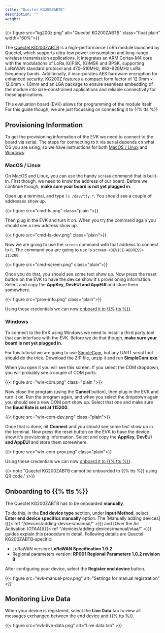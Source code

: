 ```yaml
---
title: "Quectel KG200ZABTB"
description: ""
weight: 
---
```


{{< figure src="kg200z.png" alt="Quectel KG200ZABTB" class="float plain" width="60%">}}

The [Quectel KG200ZABTB](https://www.quectel.com/product/lora-kg200z) is a high-performance LoRa module launched by Quectel, which supports ultra-low power consumption and long-range wireless transmission applications. It integrates an ARM Cortex-M4 core with the modulations of LoRa,(G)FSK, (G)MSK and BPSK, supporting LoRaWAN standard protocol and 470–510MHz, 862–928MHz LoRa frequency bands. Additionally, it incorporates AES hardware encryption for enhanced security. KG200Z features a compact form factor of 12.0mm × 12.0mm × 1.8mm and an LGA package to ensure seamless embedding of the module into size-constrained applications and reliable connectivity for these applications.

This evaluation board (EVK) allows for programming of the module itself. For this guide though, we are just focussing on connecting it to {{% tts %}}

<!--more-->

## Provisioning Information

To get the provisioning information of the EVK we need to connect to the board via serial. The steps for connecting to it via serial depends on what OS you are using, so we have instructions for both [MacOS / Linux](#macos--linux) and [Windows](#windows).

### MacOS / Linux

On MacOS and Linux, you can use the handy `screen` command that is built-in. First though, we need to know the address of our board. Before we continue though, **make sure your board is not yet plugged in**.

Open up a terminal, and type `ls /dev/tty.*`. You should see a couple of addresses show up.

{{< figure src="cmd-ls.png" class="plain    ">}}

Then plug in the EVK and turn it on. When you try the command again you should see a new address show up.

{{< figure src="cmd-ls-dev.png" class="plain">}}

Now we are going to use the `screen` command with that address to connect to it. The command you are going to use is `screen <DEVICE-ADDRESS> 115200`.

{{< figure src="cmd-screen.png" class="plain">}}

Once you do that, you should see some text show up. Now press the reset button on the EVK to have the device show it's provisioning information. Select and copy the **AppKey, DevEUI and AppEUI** and store them somewhere.

{{< figure src="prov-info.png" class="plain">}}

Using these credentials we can now [onboard it to {{% tts %}}](#onboarding-to--tts-).

### Windows 

To connect to the EVK using Windows we need to install a third party tool that can interface with the EVK. Before we do that though, **make sure your board is not yet plugged in**.

For this tutorial we are going to use [SimpleCom](https://github.com/YaSuenag/SimpleCom/releases/latest), but any UART serial tool should do the trick. Download the ZIP file, unzip it and run **SimpleCom.exe**.

When you open it you will see this screen. If you select the COM dropdown, you will probably see a couple of COM ports. 

{{< figure src="win-com.png" class="plain    ">}}

Now close the program (using the **Cancel** button), then plug in the EVK and turn it on. Run the program again, and when you select the dropdown again you should see a new COM port show up. Select that one and make sure the **Baud Rate is set at 115200**.

{{< figure src="win-com-dev.png" class="plain">}}

Once that is done, hit **Connect** and you should see some text show up in the terminal. Now press the reset button on the EVK to have the device show it's provisioning information. Select and copy the **AppKey, DevEUI and AppEUI** and store them somewhere.

{{< figure src="win-com-prov.png" class="plain">}}

Using these credentials we can now [onboard it to {{% tts %}}](#onboarding-to--tts-).

{{< note "Quectel KG200ZABTB cannot be onboarded to {{% tts %}} using QR code." />}}

## Onboarding to {{% tts %}}

The Quectel KG200ZABTB has to be onboarded **manually**.

To do this, in the **End device type** section, under **Input Method**, select **Enter end device specifics manually** option. The [Manually adding devices]({{< ref "/devices/adding-devices/manual/" >}}) and [Over the Air Activation (OTAA)]({{< ref "/devices/adding-devices/manual/otaa/" >}}) guides explain this procedure in detail. Following details are Quectel KG200ZABTB-specific:

- LoRaWAN version: **LoRaWAN Specification 1.0.2**
- Regional parameters version: **RP001 Regional Parameters 1.0.2 revision B**

After configuring your device, select the **Register end device** button.

{{< figure src="evk-manual-prov.png" alt="Settings for manual registration" >}}

## Monitoring Live Data

When your device is registered, select the **Live Data** tab to view all messages exchanged between the end device and {{% tts %}}.

{{< figure src="evk-live-data.png" alt="Live data tab" >}}
